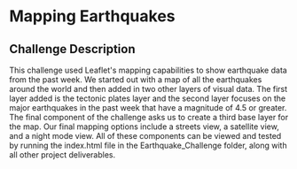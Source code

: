 # Mapping Earthquakes

## Challenge Description

This challenge used Leaflet's mapping capabilities to show earthquake data from the past week. We started out with a map of all the earthquakes around the world and then added in two other layers of visual data. The first layer added is the tectonic plates layer and the second layer focuses on the major earthquakes in the past week that have a magnitude of 4.5 or greater. The final component of the challenge asks us to create a third base layer for the map. Our final mapping options include a streets view, a satellite view, and a night mode view. All of these components can be viewed and tested by running the index.html file in the Earthquake_Challenge folder, along with all other project deliverables.

